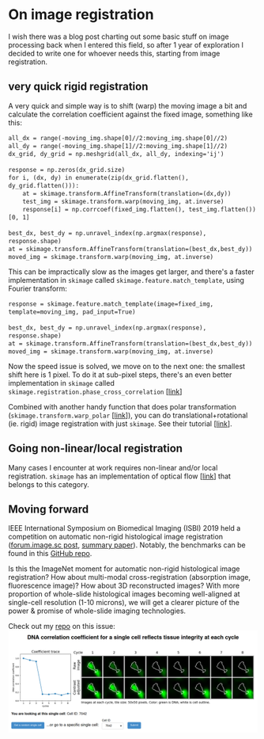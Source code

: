 # On image registration
I wish there was a blog post charting out some basic stuff on image processing back when I entered this field, so after 1 year of exploration I decided to write one for whoever needs this, starting from image registration.

## very quick rigid registration
A very quick and simple way is to shift (warp) the moving image a bit and calculate the correlation coefficient against the fixed image, something like this:  
```
all_dx = range(-moving_img.shape[0]//2:moving_img.shape[0]//2)
all_dy = range(-moving_img.shape[1]//2:moving_img.shape[1]//2)
dx_grid, dy_grid = np.meshgrid(all_dx, all_dy, indexing='ij')

response = np.zeros(dx_grid.size)
for i, (dx, dy) in enumerate(zip(dx_grid.flatten(), dy_grid.flatten())):
    at = skimage.transform.AffineTransform(translation=(dx,dy))
    test_img = skimage.transform.warp(moving_img, at.inverse)
    response[i] = np.corrcoef(fixed_img.flatten(), test_img.flatten())[0, 1]
    
best_dx, best_dy = np.unravel_index(np.argmax(response), response.shape)
at = skimage.transform.AffineTransform(translation=(best_dx,best_dy))
moved_img = skimage.transform.warp(moving_img, at.inverse)
```
This can be impractically slow as the images get larger, and there's a faster implementation in `skimage` called `skimage.feature.match_template`, using Fourier transform:
```
response = skimage.feature.match_template(image=fixed_img, template=moving_img, pad_input=True)

best_dx, best_dy = np.unravel_index(np.argmax(response), response.shape)
at = skimage.transform.AffineTransform(translation=(best_dx,best_dy))
moved_img = skimage.transform.warp(moving_img, at.inverse)
```
Now the speed issue is solved, we move on to the next one: the smallest shift here is 1 pixel. To do it at sub-pixel steps, there's an even better implementation in `skimage` called `skimage.registration.phase_cross_correlation` [[link](https://scikit-image.org/docs/stable/api/skimage.registration.html#phase-cross-correlation)]  

Combined with another handy function that does polar transformation (`skimage.transform.warp_polar` [[link](https://scikit-image.org/docs/stable/api/skimage.transform.html#skimage.transform.warp_polar)]), you can do translational+rotational (ie. rigid) image registration with just `skimage`. See their tutorial [[link](https://scikit-image.org/docs/stable/auto_examples/registration/plot_register_rotation.html#sphx-glr-auto-examples-registration-plot-register-rotation-py)].

## Going non-linear/local registration
Many cases I encounter at work requires non-linear and/or local registration. `skimage` has an implementation of optical flow [[link](https://scikit-image.org/docs/stable/api/skimage.registration.html#skimage.registration.optical_flow_tvl1)] that belongs to this category.

## Moving forward
IEEE International Symposium on Biomedical Imaging (ISBI) 2019 held a competition on automatic non-rigid histological image registration ([forum.image.sc post](https://forum.image.sc/t/automatic-non-rigid-histological-image-registration-anhir-challenge/21492), [summary paper](https://ieeexplore.ieee.org/document/9058666)). Notably, the benchmarks can be found in this [GitHub repo](https://github.com/Borda/BIRL).

Is this the ImageNet moment for automatic non-rigid histological image registration? How about multi-modal cross-registration (absorption image, fluorescence image)? How about 3D reconstructed images? With more proportion of whole-slide histological images becoming well-aligned at single-cell resolution (1-10 microns), we will get a clearer picture of the power & promise of whole-slide imaging technologies.

Check out my [repo](https://github.com/hungyiwu/tissue_integrity_dashboard) on this issue:  
![](https://raw.githubusercontent.com/hungyiwu/tissue_integrity_dashboard/master/screenshot.png)

